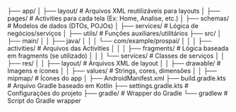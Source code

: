 ├── app/
│   ├── layout/              # Arquivos XML reutilizáveis para layouts
│   ├── pages/               # Activities para cada tela (Ex: Home, Analise, etc.)
│   ├── schemas/             # Modelos de dados (DTOs, POJOs)
│   ├── services/            # Lógica de negócios/serviços
│   ├── utils/               # Funções auxiliares/utilitários
├── src/
│   ├── main/
│   │   ├── java/
│   │   │   └── com/example/prospai/
│   │   │       ├── activities/   # Arquivos das Activities
│   │   │       ├── fragments/    # Lógica baseada em fragments (se utilizado)
│   │   │       └── services/     # Classes de serviços
│   │   ├── res/
│   │       ├── layout/           # Arquivos XML de layout
│   │       ├── drawable/         # Imagens e ícones
│   │       ├── values/           # Strings, cores, dimensões
│   │       ├── mipmap/           # Ícones do app
│   ├── AndroidManifest.xml
├── build.gradle.kts              # Arquivo Gradle baseado em Kotlin
├── settings.gradle.kts           # Configurações do projeto
├── gradle/                       # Wrapper do Gradle
└── gradlew                       # Script do Gradle wrapper
